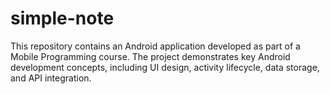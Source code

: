 # simple-note
This repository contains an Android application developed as part of a Mobile Programming course. The project demonstrates key Android development concepts, including UI design, activity lifecycle, data storage, and API integration.
